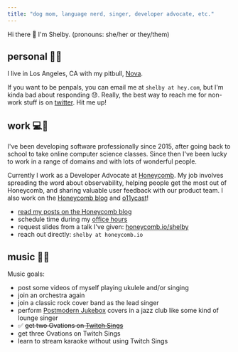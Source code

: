 ```yaml
---
title: "dog mom, language nerd, singer, developer advocate, etc."
---
```


Hi there 👋 I'm Shelby. (pronouns: she/her or they/them)

## personal 💜🐾

I live in Los Angeles, CA with my pitbull, [Nova](/nova).

If you want to be penpals, you can email me at `shelby at hey.com`, but I'm kinda bad about responding 😓. Really, the best way to reach me for non-work stuff is on [twitter](http://twitter.com/shelbyspees). Hit me up! 

## work 💻🥑

I've been developing software professionally since 2015, after going back to school to take online computer science classes. Since then I've been lucky to work in a range of domains and with lots of wonderful people.

Currently I work as a Developer Advocate at [Honeycomb](http://honeycomb.io/). My job involves spreading the word about observability, helping people get the most out of Honeycomb, and sharing valuable user feedback with our product team. I also work on the [Honeycomb blog](http://honeycomb.io/blog/) and [o11ycast](http://o11y.fm/)!

- [read my posts on the Honeycomb blog](https://www.honeycomb.io/author/shelby/)
- schedule time during my [office hours](https://honeycomb.io/meet/shelby/)
- request slides from a talk I've given: [honeycomb.io/shelby](https://honeycomb.io/shelby/)
- reach out directly: `shelby at honeycomb.io`

## music 🎤🎵

Music goals:

- post some videos of myself playing ukulele and/or singing
- join an orchestra again
- join a classic rock cover band as the lead singer
- perform [Postmodern Jukebox](https://postmodernjukebox.com/) covers in a jazz club like some kind of lounge singer
- ✅ ~~get two Ovations on [Twitch Sings](https://www.twitch.tv/sings/en-gb/download/?utm_referrer=https://www.google.com/)~~
- get three Ovations on Twitch Sings
- learn to stream karaoke without using Twitch Sings
